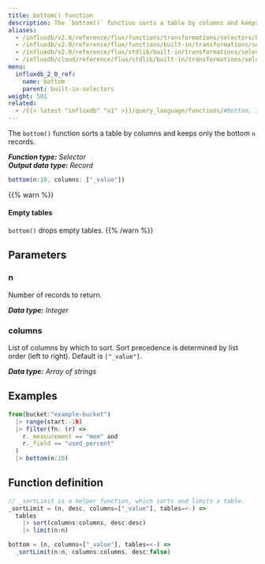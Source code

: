 ```yaml
---
title: bottom() function
description: The `bottom()` function sorts a table by columns and keeps only the bottom n records.
aliases:
  - /influxdb/v2.0/reference/flux/functions/transformations/selectors/bottom
  - /influxdb/v2.0/reference/flux/functions/built-in/transformations/selectors/bottom/
  - /influxdb/v2.0/reference/flux/stdlib/built-in/transformations/selectors/bottom/
  - /influxdb/cloud/reference/flux/stdlib/built-in/transformations/selectors/bottom/
menu:
  influxdb_2_0_ref:
    name: bottom
    parent: built-in-selectors
weight: 501
related:
  - /{{< latest "influxdb" "v1" >}}/query_language/functions/#bottom, InfluxQL – BOTTOM()
---
```


The `bottom()` function sorts a table by columns and keeps only the bottom `n` records.

_**Function type:** Selector_  
_**Output data type:** Record_

```js
bottom(n:10, columns: ["_value"])
```

{{% warn %}}
#### Empty tables
`bottom()` drops empty tables.
{{% /warn %}}

## Parameters

### n
Number of records to return.

_**Data type:** Integer_

### columns
List of columns by which to sort.
Sort precedence is determined by list order (left to right).
Default is `["_value"]`.

_**Data type:** Array of strings_

## Examples
```js
from(bucket:"example-bucket")
  |> range(start:-1h)
  |> filter(fn: (r) =>
    r._measurement == "mem" and
    r._field == "used_percent"
  )
  |> bottom(n:10)
```

## Function definition
```js
// _sortLimit is a helper function, which sorts and limits a table.
_sortLimit = (n, desc, columns=["_value"], tables=<-) =>
  tables
    |> sort(columns:columns, desc:desc)
    |> limit(n:n)

bottom = (n, columns=["_value"], tables=<-) =>
  _sortLimit(n:n, columns:columns, desc:false)
```
